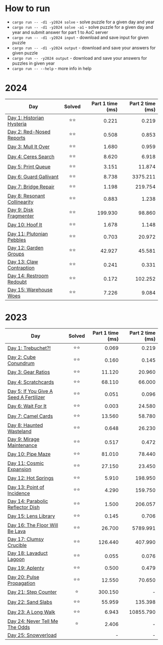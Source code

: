 # How to run

* `cargo run -- -d1 -y2024 solve` - solve puzzle for a given day and year
* `cargo run -- -d1 -y2024 solve -a1` - solve puzzle for a given day and year and submit answer for part 1 to AoC server
* `cargo run -- -d1 -y2024 input` - download and save input for given puzzle
* `cargo run -- -d1 -y2024 output` - download and save your answers for given puzzle
* `cargo run -- -y2024 output` - download and save your answers for puzzles in given year
* `cargo run -- --help` - more info in help

# 2024

| Day                                                             | Solved | Part 1 time (ms) | Part 2 time (ms) |
|-----------------------------------------------------------------|:------:|-----------------:|-----------------:|
| [Day 1: Historian Hysteria](src/solutions/year2024/day01.rs)    |   ⭐⭐   |            0.221 |            0.219 |
| [Day 2: Red-Nosed Reports](src/solutions/year2024/day02.rs)     |   ⭐⭐   |            0.508 |            0.853 |
| [Day 3: Mull It Over](src/solutions/year2024/day03.rs)          |   ⭐⭐   |            1.680 |            0.959 |
| [Day 4: Ceres Search](src/solutions/year2024/day04.rs)          |   ⭐⭐   |            8.620 |            6.918 |
| [Day 5: Print Queue](src/solutions/year2024/day05.rs)           |   ⭐⭐   |            3.151 |           11.874 |
| [Day 6: Guard Gallivant](src/solutions/year2024/day06.rs)       |   ⭐⭐   |            8.738 |         3375.211 |
| [Day 7: Bridge Repair](src/solutions/year2024/day07.rs)         |   ⭐⭐   |            1.198 |          219.754 |
| [Day 8: Resonant Collinearity](src/solutions/year2024/day08.rs) |   ⭐⭐   |            0.883 |            1.238 |
| [Day 9: Disk Fragmenter](src/solutions/year2024/day09.rs)       |   ⭐⭐   |          199.930 |           98.860 |
| [Day 10: Hoof It](src/solutions/year2024/day10.rs)              |   ⭐⭐   |            1.678 |            1.148 |
| [Day 11: Plutonian Pebbles](src/solutions/year2024/day11.rs)    |   ⭐⭐   |            0.703 |           20.972 |
| [Day 12: Garden Groups](src/solutions/year2024/day12.rs)        |   ⭐⭐   |           42.927 |           45.581 |
| [Day 13: Claw Contraption](src/solutions/year2024/day13.rs)     |   ⭐⭐   |            0.241 |            0.331 |
| [Day 14: Restroom Redoubt](src/solutions/year2024/day14.rs)     |   ⭐⭐   |            0.172 |          102.252 |
| [Day 15: Warehouse Woes](src/solutions/year2024/day15.rs)       |   ⭐⭐   |            7.226 |            9.084 |

# 2023

| Day                                                                       | Solved | Part 1 time (ms) | Part 2 time (ms) |
|---------------------------------------------------------------------------|:------:|-----------------:|-----------------:|
| [Day 1: Trebuchet?!](src/solutions/year2023/day01.rs)                     |   ⭐⭐   |            0.069 |            0.219 |
| [Day 2: Cube Conundrum](src/solutions/year2023/day02.rs)                  |   ⭐⭐   |            0.160 |            0.145 |
| [Day 3: Gear Ratios](src/solutions/year2023/day03.rs)                     |   ⭐⭐   |           11.120 |           20.960 |
| [Day 4: Scratchcards](src/solutions/year2023/day04.rs)                    |   ⭐⭐   |           68.110 |           66.000 |
| [Day 5: If You Give A Seed A Fertilizer](src/solutions/year2023/day05.rs) |   ⭐⭐   |            0.051 |            0.096 |
| [Day 6: Wait For It](src/solutions/year2023/day06.rs)                     |   ⭐⭐   |            0.003 |           24.580 |
| [Day 7: Camel Cards](src/solutions/year2023/day07.rs)                     |   ⭐⭐   |           13.560 |           58.780 |
| [Day 8: Haunted Wasteland](src/solutions/year2023/day08.rs)               |   ⭐⭐   |            0.648 |           26.230 |
| [Day 9: Mirage Maintenance](src/solutions/year2023/day09.rs)              |   ⭐⭐   |            0.517 |            0.472 |
| [Day 10: Pipe Maze](src/solutions/year2023/day10.rs)                      |   ⭐⭐   |           81.010 |           78.440 |
| [Day 11: Cosmic Expansion](src/solutions/year2023/day11.rs)               |   ⭐⭐   |           27.150 |           23.450 |
| [Day 12: Hot Springs](src/solutions/year2023/day12.rs)                    |   ⭐⭐   |            5.910 |          198.950 |
| [Day 13: Point of Incidence](src/solutions/year2023/day13.rs)             |   ⭐⭐   |            4.290 |          159.750 |
| [Day 14: Parabolic Reflector Dish](src/solutions/year2023/day14.rs)       |   ⭐⭐   |            1.500 |          206.057 |
| [Day 15: Lens Library](src/solutions/year2023/day15.rs)                   |   ⭐⭐   |            0.145 |            0.706 |
| [Day 16: The Floor Will Be Lava](src/solutions/year2023/day16.rs)         |   ⭐⭐   |           26.700 |         5789.991 |
| [Day 17: Clumsy Crucible](src/solutions/year2023/day17.rs)                |   ⭐⭐   |          126.440 |          407.990 |
| [Day 18: Lavaduct Lagoon](src/solutions/year2023/day18.rs)                |   ⭐⭐   |            0.055 |            0.076 |
| [Day 19: Aplenty](src/solutions/year2023/day19.rs)                        |   ⭐⭐   |            0.500 |            0.479 |
| [Day 20: Pulse Propagation](src/solutions/year2023/day20.rs)              |   ⭐⭐   |           12.550 |           70.650 |
| [Day 21: Step Counter](src/solutions/year2023/day21.rs)                   |   ⭐    |          300.150 |                - |
| [Day 22: Sand Slabs](src/solutions/year2023/day22.rs)                     |   ⭐⭐   |           55.959 |          135.398 |
| [Day 23: A Long Walk](src/solutions/year2023/day23.rs)                    |   ⭐⭐   |            6.943 |        10855.790 |
| [Day 24: Never Tell Me The Odds](src/solutions/year2023/day24.rs)         |   ⭐    |            2.406 |                - |
| [Day 25: Snowverload](src/solutions/year2023/day25.rs)                    |        |                - |                - |